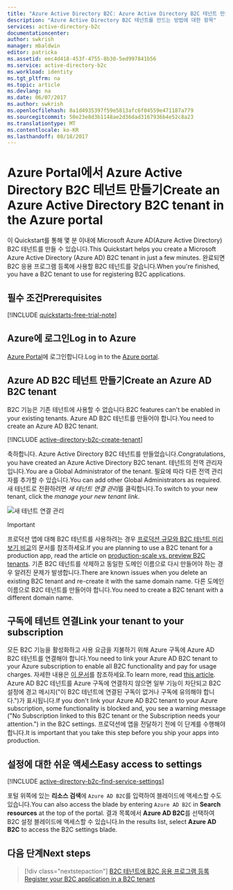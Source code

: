 ```yaml
---
title: "Azure Active Directory B2C: Azure Active Directory B2C 테넌트 만들기 | Microsoft Docs"
description: "Azure Active Directory B2C 테넌트를 만드는 방법에 대한 항목"
services: active-directory-b2c
documentationcenter: 
author: swkrish
manager: mbaldwin
editor: patricka
ms.assetid: eec4d418-453f-4755-8b30-5ed997841b56
ms.service: active-directory-b2c
ms.workload: identity
ms.tgt_pltfrm: na
ms.topic: article
ms.devlang: na
ms.date: 06/07/2017
ms.author: swkrish
ms.openlocfilehash: 8a1d4935397f59e5813afc6f04559e471187a779
ms.sourcegitcommit: 50e23e8d3b1148ae2d36dad3167936b4e52c8a23
ms.translationtype: MT
ms.contentlocale: ko-KR
ms.lasthandoff: 08/18/2017
---
```

# <a name="create-an-azure-active-directory-b2c-tenant-in-the-azure-portal"></a><span data-ttu-id="8c319-103">Azure Portal에서 Azure Active Directory B2C 테넌트 만들기</span><span class="sxs-lookup"><span data-stu-id="8c319-103">Create an Azure Active Directory B2C tenant in the Azure portal</span></span>

<span data-ttu-id="8c319-104">이 Quickstart를 통해 몇 분 이내에 Microsoft Azure AD(Azure Active Directory) B2C 테넌트를 만들 수 있습니다.</span><span class="sxs-lookup"><span data-stu-id="8c319-104">This Quickstart helps you create a Microsoft Azure Active Directory (Azure AD) B2C tenant in just a few minutes.</span></span> <span data-ttu-id="8c319-105">완료되면 B2C 응용 프로그램 등록에 사용할 B2C 테넌트를 갖습니다.</span><span class="sxs-lookup"><span data-stu-id="8c319-105">When you're finished, you have a B2C tenant to use for registering B2C applications.</span></span>

## <a name="prerequisites"></a><span data-ttu-id="8c319-106">필수 조건</span><span class="sxs-lookup"><span data-stu-id="8c319-106">Prerequisites</span></span>

[!INCLUDE [quickstarts-free-trial-note](../../includes/quickstarts-free-trial-note.md)]

##  <a name="log-in-to-azure"></a><span data-ttu-id="8c319-107">Azure에 로그인</span><span class="sxs-lookup"><span data-stu-id="8c319-107">Log in to Azure</span></span>

<span data-ttu-id="8c319-108">[Azure Portal](https://portal.azure.com/)에 로그인합니다.</span><span class="sxs-lookup"><span data-stu-id="8c319-108">Log in to the [Azure portal](https://portal.azure.com/).</span></span>

## <a name="create-an-azure-ad-b2c-tenant"></a><span data-ttu-id="8c319-109">Azure AD B2C 테넌트 만들기</span><span class="sxs-lookup"><span data-stu-id="8c319-109">Create an Azure AD B2C tenant</span></span>

<span data-ttu-id="8c319-110">B2C 기능은 기존 테넌트에 사용할 수 없습니다.</span><span class="sxs-lookup"><span data-stu-id="8c319-110">B2C features can't be enabled in your existing tenants.</span></span> <span data-ttu-id="8c319-111">Azure AD B2C 테넌트를 만들어야 합니다.</span><span class="sxs-lookup"><span data-stu-id="8c319-111">You need to create an Azure AD B2C tenant.</span></span>

[!INCLUDE [active-directory-b2c-create-tenant](../../includes/active-directory-b2c-create-tenant.md)]

<span data-ttu-id="8c319-112">축하합니다. Azure Active Directory B2C 테넌트를 만들었습니다.</span><span class="sxs-lookup"><span data-stu-id="8c319-112">Congratulations, you have created an Azure Active Directory B2C tenant.</span></span> <span data-ttu-id="8c319-113">테넌트의 전역 관리자입니다.</span><span class="sxs-lookup"><span data-stu-id="8c319-113">You are a Global Administrator of the tenant.</span></span> <span data-ttu-id="8c319-114">필요에 따라 다른 전역 관리자를 추가할 수 있습니다.</span><span class="sxs-lookup"><span data-stu-id="8c319-114">You can add other Global Administrators as required.</span></span> <span data-ttu-id="8c319-115">새 테넌트로 전환하려면 *새 테넌트 연결 관리*를 클릭합니다.</span><span class="sxs-lookup"><span data-stu-id="8c319-115">To switch to your new tenant, click the *manage your new tenant link*.</span></span>

![새 테넌트 연결 관리](./media/active-directory-b2c-get-started/manage-new-b2c-tenant-link.png)

> [!IMPORTANT]
> <span data-ttu-id="8c319-117">프로덕션 앱에 대해 B2C 테넌트를 사용하려는 경우 [프로덕션 규모와 B2C 테넌트 미리 보기 비교](active-directory-b2c-reference-tenant-type.md)의 문서를 참조하세요.</span><span class="sxs-lookup"><span data-stu-id="8c319-117">If you are planning to use a B2C tenant for a production app, read the article on [production-scale vs. preview B2C tenants](active-directory-b2c-reference-tenant-type.md).</span></span> <span data-ttu-id="8c319-118">기존 B2C 테넌트를 삭제하고 동일한 도메인 이름으로 다시 만들어야 하는 경우 알려진 문제가 발생합니다.</span><span class="sxs-lookup"><span data-stu-id="8c319-118">There are known issues when you delete an existing B2C tenant and re-create it with the same domain name.</span></span> <span data-ttu-id="8c319-119">다른 도메인 이름으로 B2C 테넌트를 만들어야 합니다.</span><span class="sxs-lookup"><span data-stu-id="8c319-119">You need to create a B2C tenant with a different domain name.</span></span>
>
>

## <a name="link-your-tenant-to-your-subscription"></a><span data-ttu-id="8c319-120">구독에 테넌트 연결</span><span class="sxs-lookup"><span data-stu-id="8c319-120">Link your tenant to your subscription</span></span>

<span data-ttu-id="8c319-121">모든 B2C 기능을 활성화하고 사용 요금을 지불하기 위해 Azure 구독에 Azure AD B2C 테넌트를 연결해야 합니다.</span><span class="sxs-lookup"><span data-stu-id="8c319-121">You need to link your Azure AD B2C tenant to your Azure subscription to enable all B2C functionality and pay for usage charges.</span></span> <span data-ttu-id="8c319-122">자세한 내용은 [이 문서](active-directory-b2c-how-to-enable-billing.md)를 참조하세요.</span><span class="sxs-lookup"><span data-stu-id="8c319-122">To learn more, read [this article](active-directory-b2c-how-to-enable-billing.md).</span></span> <span data-ttu-id="8c319-123">Azure AD B2C 테넌트를 Azure 구독에 연결하지 않으면 일부 기능이 차단되고 B2C 설정에 경고 메시지("이 B2C 테넌트에 연결된 구독이 없거나 구독에 유의해야 합니다.")가 표시됩니다.</span><span class="sxs-lookup"><span data-stu-id="8c319-123">If you don't link your Azure AD B2C tenant to your Azure subscription, some functionality is blocked and, you see a warning message ("No Subscription linked to this B2C tenant or the Subscription needs your attention.") in the B2C settings.</span></span> <span data-ttu-id="8c319-124">프로덕션에 앱을 전달하기 전에 이 단계를 수행해야 합니다.</span><span class="sxs-lookup"><span data-stu-id="8c319-124">It is important that you take this step before you ship your apps into production.</span></span>

## <a name="easy-access-to-settings"></a><span data-ttu-id="8c319-125">설정에 대한 쉬운 액세스</span><span class="sxs-lookup"><span data-stu-id="8c319-125">Easy access to settings</span></span>

[!INCLUDE [active-directory-b2c-find-service-settings](../../includes/active-directory-b2c-find-service-settings.md)]

<span data-ttu-id="8c319-126">포털 위쪽에 있는 **리소스 검색**에 `Azure AD B2C`를 입력하여 블레이드에 액세스할 수도 있습니다.</span><span class="sxs-lookup"><span data-stu-id="8c319-126">You can also access the blade by entering `Azure AD B2C` in **Search resources** at the top of the portal.</span></span> <span data-ttu-id="8c319-127">결과 목록에서 **Azure AD B2C**를 선택하여 B2C 설정 블레이드에 액세스할 수 있습니다.</span><span class="sxs-lookup"><span data-stu-id="8c319-127">In the results list, select **Azure AD B2C** to access the B2C settings blade.</span></span>

## <a name="next-steps"></a><span data-ttu-id="8c319-128">다음 단계</span><span class="sxs-lookup"><span data-stu-id="8c319-128">Next steps</span></span>

> [!div class="nextstepaction"]
> [<span data-ttu-id="8c319-129">B2C 테넌트에 B2C 응용 프로그램 등록</span><span class="sxs-lookup"><span data-stu-id="8c319-129">Register your B2C application in a B2C tenant</span></span>](active-directory-b2c-app-registration.md)